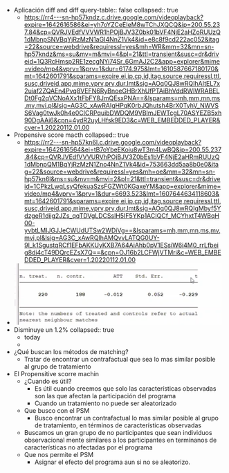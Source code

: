 - Aplicación diff and diff
  query-table:: false
  collapsed:: true
	- https://rr4---sn-hp57kndz.c.drive.google.com/videoplayback?expire=1642616586&ei=yh7oYZCeEIeM8wTChJXQCQ&ip=200.55.237.84&cp=QVRJVEdfVVVWR1hPOjBJV3Z0bk01bVF4NjE2aHZoRUUzQ1dMbnpSNVBqYjRzMzN1aGI4NnZ1Vk4&id=e8c8f9cd222ac052&itag=22&source=webdrive&requiressl=yes&mh=WR&mm=32&mn=sn-hp57kndz&ms=su&mv=m&mvi=4&pl=21&ttl=transient&susc=dr&driveid=1Q3RcHmsp2RE1zecgNYi74Sr_6GmAJ2C2&app=explorer&mime=video/mp4&vprv=1&prv=1&dur=6174.975&lmt=1610587667180170&mt=1642601791&sparams=expire,ei,ip,cp,id,itag,source,requiressl,ttl,susc,driveid,app,mime,vprv,prv,dur,lmt&sig=AOq0QJ8wRQIhAItEL7x2uiaf2ZQAEn4Pvq8VEFN6RyBnoeGHBrXhUfPTAiBhVddRWlWRABELDt0Fg2qVCNoAXx1tFbFY8JmQEsxPNA==&lsparams=mh,mm,mn,ms,mv,mvi,pl&lsig=AG3C_xAwRAIgHPqK0rbJQhutsh4BrX0TyhV_NWVSS6Vag0twJk0h4e0CICRPquibDWDQM9VBImJEWTcgL70ASYEZB5xh90DgAAi6&cpn=4ydR2uyLHfsk9ED3&c=WEB_EMBEDDED_PLAYER&cver=1.20220112.01.00
- Propensive score macth
  collapsed:: true
	- https://rr2---sn-hp57kn6l.c.drive.google.com/videoplayback?expire=1642616564&ei=tB7oYbeEKoiu8wT3m4LwBQ&ip=200.55.237.84&cp=QVRJVEdfVVVURVhPOjBJV3Z0bEs1bVF4NjE2aHRmRUUzQ1dMbnpQM1BqYjRzMzN1Zno4NnZ1Vk4&id=753663dd5aa8b0e0&itag=22&source=webdrive&requiressl=yes&mh=oe&mm=32&mn=sn-hp57kn6l&ms=su&mv=m&mvi=2&pl=21&ttl=transient&susc=dr&driveid=1CPkzLwqLsyQfekuaSzsFGZWt0KGaxeYM&app=explorer&mime=video/mp4&vprv=1&prv=1&dur=6693.523&lmt=1607644634118603&mt=1642601791&sparams=expire,ei,ip,cp,id,itag,source,requiressl,ttl,susc,driveid,app,mime,vprv,prv,dur,lmt&sig=AOq0QJ8wRQIgMbyf5YdzgeR1diig2JZs_qqTDVgLDCSslH5IF5YKp1ACIQCf_MCYhxtT4WBqH00-yvbtLMIJGJJeCWUdUTSw2WDiVg==&lsparams=mh,mm,mn,ms,mv,mvi,pl&lsig=AG3C_xAwRQIhAMQvvLATQG0UY-9l_k1SgustqRCf1EFbAKKUyKXB7A64AiAhb0pV1ESsiW6i4M0_rrLfbeig8di4cT49DQrcEZsX7Q==&cpn=OJ16b2LCFWjVTMri&c=WEB_EMBEDDED_PLAYER&cver=1.20220112.01.00
- ![image.png](../assets/image_1642604515960_0.png)
- Disminuye un 1.2%
  collapsed:: true
	- today
	-
- ¿Qué buscan los métodos de matching?
	- Tratar de encontrar un contrafactual que sea lo mas similar posible al grupo de tratamiento
- El Propensitive scorre machin
	- ¿Cuando es útil?
		- Es útil cuando creemos que solo las características observadas son las que afectan la participación del programa
		- Cuando un tratamiento no puede ser aleatorizado
	- Que busco con el PSM
		- Busco encontrar un contrafactual lo mas similar posible al grupo de tratamiento, en términos de características observadas
	- Buscamos un gran grupo de no participantes que sean individuos observacional mente similares a los participantes en termínanos de características no afectadas por el programa
	- Que nos permite el PSM
		- Asignar el efecto del programa aun si no se aleatorizo.